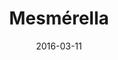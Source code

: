 ---
layout: post
title: "Mesmérella"
date: 2016-03-11
categories: [Masuda]
image: http://www.pokepedia.fr/images/e/eb/Mesm%C3%A9rella-NB.png
caught: Scrutella
location: Atoll de Combat
level: oeuf
version: OR
---